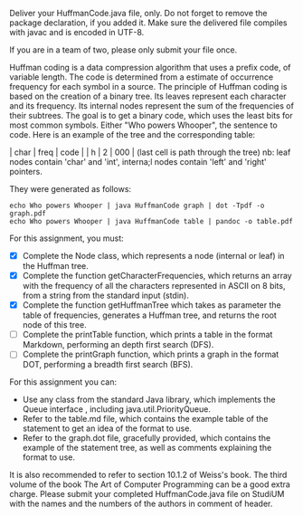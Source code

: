 Deliver your HuffmanCode.java file, only.
Do not forget to remove the package declaration, if you added it.
Make sure the delivered file compiles with javac and is encoded in UTF-8.

If you are in a team of two, please only submit your file once.

Huffman coding is a data compression algorithm that uses a prefix code, of variable length. The code is determined from a estimate of occurrence frequency for each symbol in a source. The principle of Huffman coding is based on the creation of a binary tree. Its leaves represent each character and its frequency. Its internal nodes represent the sum of the frequencies of their subtrees. The goal is to get a binary code, which uses the least bits for most common symbols. Either "Who powers Whooper", the sentence to code. Here is an example of the tree and the corresponding table:


| char | freq | code |
| h    |  2   | 000  | (last cell is path through the tree)
nb: leaf nodes contain 'char' and 'int', interna;l nodes contain 'left' and 'right' pointers.

They were generated as follows:

    echo Who powers Whooper | java HuffmanCode graph | dot -Tpdf -o graph.pdf
    echo Who powers Whooper | java HuffmanCode table | pandoc -o table.pdf

For this assignment, you must:

- [x] Complete the Node class, which represents a node (internal or leaf) in the Huffman tree.
- [x] Complete the function getCharacterFrequencies, which returns an array with the frequency of all the characters represented in ASCII on 8 bits, from a string from the standard input (stdin).
- [x] Complete the function getHuffmanTree which takes as parameter the table of frequencies, generates a Huffman tree, and returns the root node of this tree.
- [ ] Complete the printTable function, which prints a table in the format Markdown, performing an depth first search (DFS).
- [ ] Complete the printGraph function, which prints a graph in the format DOT, performing a breadth first search (BFS).

For this assignment you can:
+ Use any class from the standard Java library, which implements the Queue interface <E>, including java.util.PriorityQueue.
+ Refer to the table.md file, which contains the example table of the statement to get an idea of the format to use.
+ Refer to the graph.dot file, gracefully provided, which contains the example of the statement tree, as well as comments explaining the format to use.

It is also recommended to refer to section 10.1.2 of Weiss's book. The third volume of the book The Art of Computer Programming can be a good extra charge. Please submit your completed HuffmanCode.java file on StudiUM with the names and the numbers of the authors in comment of header.

